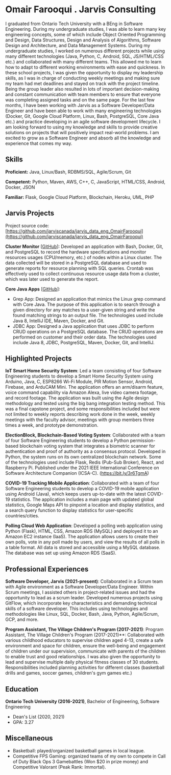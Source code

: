 # Omair Farooqui . Jarvis Consulting

I graduated from Ontario Tech University with a BEng in Software Engineering. During my undergraduate studies, I was able to learn many key engineering concepts, some of which include Object Oriented Programming and Design, Data Structures, Design and Analysis of Algorithms, Software Design and Architecture, and Data Management Systems. During my undergraduate studies, I worked on numerous different projects while using many different technologies (Java, Python, C, Android, SQL, JS/HTML/CSS etc.) and collaborated with many different teams. This allowed me to learn how to adapt to different working environments with ease and quickness. In these school projects, I was given the opportunity to display my leadership skills, as I was in charge of conducting weekly meetings and making sure my team had met deadlines and stayed on track with the project timeline. Being the group leader also resulted in lots of important decision-making and constant communication with team members to ensure that everyone was completing assigned tasks and on the same page. For the last few months, I have been working with Jarvis as a Software Developer/Data Engineer and have been able to work with many engineering technologies (Docker, Git, Google Cloud Platform, Linux, Bash, PostgreSQL, Core Java etc.) and practice developing in an agile software development lifecycle. I am looking forward to using my knowledge and skills to provide creative solutions on projects that will positively impact real-world problems. I am excited to grow as a Software Engineer and absorb all the knowledge and experience that comes my way.

## Skills

**Proficient:** Java, Linux/Bash, RDBMS/SQL, Agile/Scrum, Git

**Competent:** Python, Maven, AWS, C++, C, JavaScript, HTML/CSS, Android, Docker, JSON

**Familiar:** Flask, Google Cloud Platform, Blockchain, Heroku, UML, PHP

## Jarvis Projects

Project source code: [https://github.com/jarviscanada/jarvis_data_eng_OmairFarooqui](https://github.com/jarviscanada/jarvis_data_eng_OmairFarooqui)


**Cluster Monitor** [[GitHub](https://github.com/jarviscanada/jarvis_data_eng_OmairFarooqui/tree/master/linux_sql)]: Developed an application with Bash, Docker, Git, and PostgreSQL to record the hardware specifications and monitor resources usages (CPU/memory, etc.) of nodes within a Linux cluster. The data collected will be stored in a PostgreSQL database and used to generate reports for resource planning with SQL queries. Crontab was effectively used to collect continuous resource usage data from a cluster, which was later used to generate the report.

**Core Java Apps** [[GitHub](https://github.com/jarviscanada/jarvis_data_eng_OmairFarooqui/tree/master/core_java)]:
      
  - Grep App: Designed an application that mimics the Linux grep command with Core Java. The purpose of this application is to search through a given directory for any matches to a user-given string and write the found matching strings to an output file. The technologies used include Java 8, IntelliJ IDE, Maven, Docker, and Git.
  - JDBC App: Designed a Java application that uses JDBC to perform CRUD operations on a PostgreSQL database. The CRUD operations are performed on customer and their order data. The technologies used include Java 8, JDBC, PostgreSQL, Maven, Docker, Git, and IntelliJ.


## Highlighted Projects
**IoT Smart Home Security System**: Led a team consisting of four Software Engineering students to develop a Smart Home Security System using Arduino, Java, C, ESP8266 Wi-Fi Module, PIR Motion Sensor, Android, Firebase, and ArduCAM Mini. The application offers an arm/disarm feature, voice command capability via Amazon Alexa, live video camera footage, and record footage. The application was built using the Agile design methodology and tested using the big bang integration testing method. This was a final capstone project, and some responsibilities included but were not limited to weekly reports describing work done in the week, weekly meetings with the faculty advisor, meetings with group members three times a week, and prototype demonstration.

**ElectionBlock, Blockchain-Based Voting System**: Collaborated with a team of four Software Engineering students to develop a Python permission-based blockchain voting system that integrates a biometric scanner for authentication and proof of authority as a consensus protocol. Developed in Python, the system runs on its own centralized blockchain network. Some of the technologies used include Flask, Redis (Pub-Sub Broker), React, and Raspberry Pi. Published under the 2021 IEEE International Conference on Software Architecture Companion (ICSA-C). (https://bit.ly/3r6TgmA)

**COVID-19 Tracking Mobile Application**: Collaborated with a team of four Software Engineering students to develop a COVID-19 mobile application using Android (Java), which keeps users up-to-date with the latest COVID-19 statistics. The application includes a main page with updated global statistics, Google Maps API to pinpoint a location and display statistics, and a search query function to display statistics for user-specific countries/cities.

**Polling Cloud Web Application**: Developed a polling web application using Python (Flask), HTML, CSS, Amazon RDS (MySQL) and deployed it to an Amazon EC2 instance (IaaS). The application allows users to create their own polls, vote in any poll made by users, and view the results of all polls in a table format. All data is stored and accessible using a MySQL database. The database was set up using Amazon RDS (SaaS).


## Professional Experiences

**Software Developer, Jarvis (2021-present)**: Collaborated in a Scrum team with Agile environment as a Software Developer/Data Engineer. Within Scrum meetings, I assisted others in project-related issues and had the opportunity to lead as a scrum leader. Developed numerous projects using GitFlow, which incorporate key characteristics and demanding technical skills of a software developer. This includes using technologies and methodologies like Linux, SQL, Docker, Bash, Java, Python, Agile/Scrum, GCP, and more.

**Program Assistant, The Village Children's Program (2017-2021)**: Program Assistant, The Village Children's Program (2017-2021)**: Collaborated with various childhood educators to supervise children aged 4-13, create a safe environment and space for children, ensure the well-being and engagement of children under our supervision, communicate with parents of the children to enable trust and good relationships. I was also given the opportunity to lead and supervise multiple daily physical fitness classes of 30 students. Responsibilities included planning activities for different classes (basketball drills and games, soccer games, children's gym games etc.)


## Education
**Ontario Tech University (2016-2021)**, Bachelor of Engineering, Software Engineering
- Dean's List (2020, 2021)
- GPA: 3.27


## Miscellaneous
- Basketball: played/organized basketball games in local league.
- Competitive FPS Gaming: organized teams of my own to compete in Call of Duty Black Ops 3 Gamebattles (Won $20 in prize money) and Competitive Valorant (Peak Rank: Immortal).